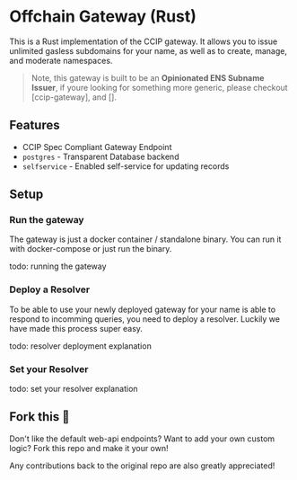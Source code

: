 # Offchain Gateway (Rust)

This is a Rust implementation of the CCIP gateway. It allows you to issue unlimited gasless subdomains for your name, as well as to create, manage, and moderate namespaces.

> Note, this gateway is built to be an **Opinionated ENS Subname Issuer**, if youre looking for something more generic, please checkout [ccip-gateway], and [].

## Features

- CCIP Spec Compliant Gateway Endpoint
- `postgres` - Transparent Database backend
- `selfservice` - Enabled self-service for updating records

## Setup

### Run the gateway
The gateway is just a docker container / standalone binary. You can run it with docker-compose or just run the binary.

todo: running the gateway

### Deploy a Resolver
To be able to use your newly deployed gateway for your name is able to respond to incomming queries, you need to deploy a resolver. Luckily we have made this process super easy.

todo: resolver deployment explanation

### Set your Resolver

todo: set your resolver explanation

## Fork this 🍴
Don't like the default web-api endpoints? Want to add your own custom logic? Fork this repo and make it your own!

Any contributions back to the original repo are also greatly appreciated!

